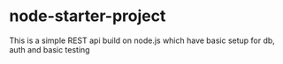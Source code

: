 # node-starter-project
This is a simple  REST api build on node.js which have basic setup for db, auth and basic testing
